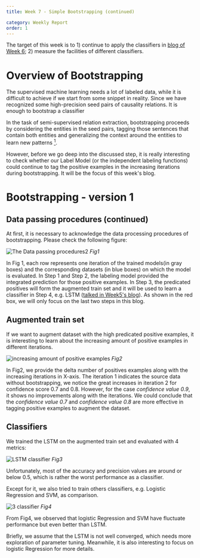 ```yaml
---
title: Week 7 - Simple Bootstrapping (continued)

category: Weekly Report
order: 1
---
```


<!--
1. Bootstrapping Overview
2. Bootstrapping performance
 -->

The target of this week is to 1) continue to apply the classifiers in [blog of Week 6](https://zoenantes.github.io/GSoc2021-DBpedia-NeuralExtraction/weekly_report/2021-08-04-week6/); 2) measure the facilities of different classifiers.


# Overview of Bootstrapping

The supervised machine learning needs a lot of labeled data, while it is difficult to achieve if we start from some snippet in reality. Since we have recognized some high-precision seed pairs of causality relations. It is enough to bootstrap a classifier

In the task of semi-supervised relation extraction, bootstrapping proceeds by considering the entities in the seed pairs, tagging those sentences that contain both entities and generalizing the context around the entities to learn new patterns [<sup>1</sup>](#refer-anchor-1).

However, before we go deep into the discussed step, it is really interesting to check whether our Label Model (or the independent labeling functions) could continue to tag the positive examples in the increasing iterations during bootstrapping. It will be the focus of this week's blog.


# Bootstrapping - version 1

## Data passing procedures (continued)
At first, it is necessary to acknowledge the data processing procedures of bootstrapping. Please check the following figure:

![The Data passing procedures2](https://zoenantes.github.io/GSoc2021-DBpedia-NeuralExtraction/images/week7-1.png)
*Fig1*

In Fig 1, each row represents one iteration of the trained models(in gray boxes) and the corresponding datasets (in blue boxes) on which the model is evaluated. In Step 1 and Step 2, the labeling model provided the integrated prediction for those positive examples. In Step 3, the predicated positives will form the augmented train set and it will be used to learn a classifier in Step 4, e.g. LSTM ([talked in Week5's blog](https://zoenantes.github.io/GSoc2021-DBpedia-NeuralExtraction/weekly_report/2021-07-15-week5/)). As shown in the red box, we will only focus on the last two steps in this blog.



## Augmented train set
If we want to augment dataset with the high predicated positive examples, it is interesting to learn about the increasing amount of positive examples in different iterations.


![increasing amount of positive examples](https://zoenantes.github.io/GSoc2021-DBpedia-NeuralExtraction/images/week7-2.png)
*Fig2*

In Fig2, we provide the delta number of positives examples along with the increasing iterations in X-axis. The iteration 1 indicates the source data without bootstrapping, we notice the great increases in iteration 2 for confidence score 0.7 and 0.8. However, for the case *confidence value 0.9*, it shows no improvements along with the iterations. We could conclude that the *confidence value 0.7* and *confidence value 0.8* are more effective in tagging positive examples to augment the dataset.



## Classifiers
We trained the LSTM on the augmented train set and evaluated with 4 metrics:

![LSTM classifier](https://zoenantes.github.io/GSoc2021-DBpedia-NeuralExtraction/images/week7-3.png)
*Fig3*

Unfortunately, most of the accuracy and precision values are around or below 0.5, which is rather the worst performance as a classifier.


Except for it, we also tried to train others classifiers, e.g. Logistic Regression and SVM, as comparison.


![3 classifier](https://zoenantes.github.io/GSoc2021-DBpedia-NeuralExtraction/images/week7-4.png)
*Fig4*

From Fig4, we observed that logistic Regression and SVM have fluctuate performance but even better than LSTM.

Briefly, we assume that the LSTM is not well converged, which needs more exploration of parameter tuning. Meanwhile, it is also interesting to focus on logistic Regression for more details.
